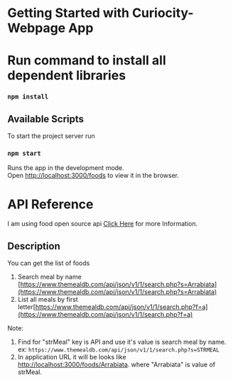 # Getting Started with Curiocity-Webpage App
# Run command to install all dependent libraries
### `npm install`

## Available Scripts

To start the project server run
### `npm start`


Runs the app in the development mode.\
Open [http://localhost:3000/foods](http://localhost:3000/foods) to view it in the browser.


# API Reference
I am using food open source api [Click Here](https://www.themealdb.com/api.php) for more Information.

## Description
You can get the list of foods
1. Search meal by name [https://www.themealdb.com/api/json/v1/1/search.php?s=Arrabiata](https://www.themealdb.com/api/json/v1/1/search.php?s=Arrabiata)
2. List all meals by first letter[https://www.themealdb.com/api/json/v1/1/search.php?f=a](https://www.themealdb.com/api/json/v1/1/search.php?f=a)

Note: 
1. Find for "strMeal" key is API and use it's value is search meal by name. ex: `https://www.themealdb.com/api/json/v1/1/search.php?s=STRMEAL`
2. In application URL it will be looks like [http://localhost:3000/foods/Arrabiata](http://localhost:3000/foods/Arrabiata). where "Arrabiata" is value of strMeal.
